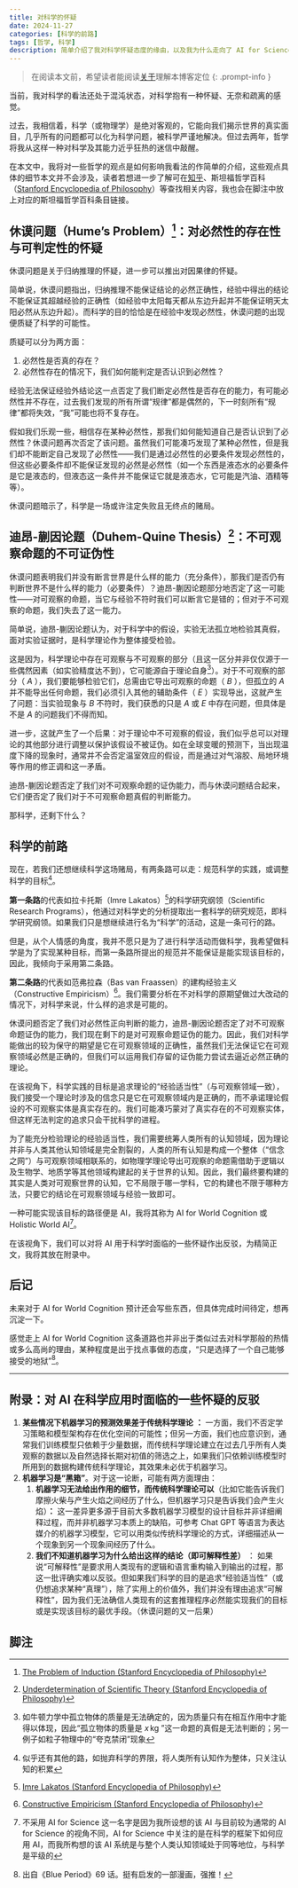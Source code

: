 ```yaml
---
title: 对科学的怀疑
date: 2024-11-27
categories: [科学的前路]
tags: [哲学, 科学]
description: 简单介绍了我对科学怀疑态度的缘由，以及我为什么走向了 AI for Science/AI for World Cognition
---
```


> 在阅读本文前，希望读者能阅读[关于](/about)理解本博客定位
{: .prompt-info }

当前，我对科学的看法还处于混沌状态，对科学抱有一种怀疑、无奈和疏离的感觉。

过去，我相信着，科学（或物理学）是绝对客观的，它能向我们揭示世界的真实面目，几乎所有的问题都可以化为科学问题，被科学严谨地解决。但过去两年，哲学将我从这样一种对科学及其能力近乎狂热的迷信中敲醒。

在本文中，我将对一些哲学的观点是如何影响我看法的作简单的介绍，这些观点具体的细节本文并不会涉及，读者若想进一步了解可在[知乎](https://www.zhihu.com)、斯坦福哲学百科（[Stanford Encyclopedia of Philosophy](https://plato.stanford.edu/index.html)）等查找相关内容，我也会在脚注中放上对应的斯坦福哲学百科条目链接。

## 休谟问题（Hume’s Problem）[^1]：对必然性的存在性与可判定性的怀疑

休谟问题是关于归纳推理的怀疑，进一步可以推出对因果律的怀疑。

简单说，休谟问题指出，归纳推理不能保证结论的必然正确性，经验中得出的结论不能保证其超越经验的正确性（如经验中太阳每天都从东边升起并不能保证明天太阳必然从东边升起）。而科学的目的恰恰是在经验中发现必然性，休谟问题的出现便质疑了科学的可能性。

质疑可以分为两方面：

1. 必然性是否真的存在？
2. 必然性存在的情况下，我们如何能判定是否认识到必然性？

经验无法保证经验外结论这一点否定了我们断定必然性是否存在的能力，有可能必然性并不存在，过去我们发现的所有所谓“规律”都是偶然的，下一时刻所有“规律”都将失效，“我”可能也将不复存在。

假如我们乐观一些，相信存在某种必然性，那我们如何能知道自己是否认识到了必然性？休谟问题再次否定了该问题。虽然我们可能凑巧发现了某种必然性，但是我们却不能断定自己发现了必然性——我们是通过必然性的必要条件发现必然性的，但这些必要条件却不能保证发现的必然是必然性（如一个东西是液态水的必要条件是它是液态的，但液态这一条件并不能保证它就是液态水，它可能是汽油、酒精等等）。

休谟问题暗示了，科学是一场或许注定失败且无终点的赌局。



## 迪昂-蒯因论题（Duhem-Quine Thesis）[^2]：不可观察命题的不可证伪性

休谟问题表明我们并没有断言世界是什么样的能力（充分条件），那我们是否仍有判断世界不是什么样的能力（必要条件）？迪昂-蒯因论题部分地否定了这一可能性——对可观察的命题，当它与经验不符时我们可以断言它是错的；但对于不可观察的命题，我们失去了这一能力。

简单说，迪昂-蒯因论题认为，对于科学中的假设，实验无法孤立地检验其真假，面对实验证据时，是科学理论作为整体接受检验。

这是因为，科学理论中存在可观察与不可观察的部分（且这一区分并非仅仅源于一些偶然因素（如实验精度达不到），它可能源自于理论自身[^3]）。对于不可观察的部分（ $A$ ），我们要能够检验它们，总需由它导出可观察的命题（ $B$ ），但孤立的 $A$ 并不能导出任何命题，我们必须引入其他的辅助条件（ $E$ ）实现导出，这就产生了问题：当实验现象与 $B$ 不符时，我们获悉的只是 $A$ 或 $E$ 中存在问题，但具体是不是 $A$ 的问题我们不得而知。

进一步，这就产生了一个后果：对于理论中不可观察的假设，我们似乎总可以对理论的其他部分进行调整以保护该假设不被证伪。如在全球变暖的预测下，当出现温度下降的现象时，通常并不会否定温室效应的假设，而是通过对气溶胶、局地环境等作用的修正调和这一矛盾。

迪昂-蒯因论题否定了我们对不可观察命题的证伪能力，而与休谟问题结合起来，它们便否定了我们对于不可观察命题真假的判断能力。

那科学，还剩下什么？



## 科学的前路

现在，若我们还想继续科学这场赌局，有两条路可以走：规范科学的实践，或调整科学的目标[^4]。

**第一条路**的代表如拉卡托斯（Imre Lakatos）[^5]的科学研究纲领（Scientific Research Programs），他通过对科学史的分析提取出一套科学的研究规范，即科学研究纲领。如果我们只是想继续进行名为“科学”的活动，这是一条可行的路。

但是，从个人情感的角度，我并不愿只是为了进行科学活动而做科学，我希望做科学是为了实现某种目标，而第一条路所提出的规范并不能保证是能实现该目标的，因此，我倾向于采用第二条路。

**第二条路**的代表如范弗拉森（Bas van Fraassen）的建构经验主义（Constructive Empiricism）[^6]。我们需要分析在不对科学的原期望做过大改动的情况下，对科学来说，什么样的追求是可能的。

休谟问题否定了我们对必然性正向判断的能力，迪昂-蒯因论题否定了对不可观察命题证伪的能力，我们现在剩下的是对可观察命题证伪的能力。因此，我们对科学能做出的较为保守的期望是它在可观察领域的正确性，虽然我们无法保证它在可观察领域必然是正确的，但我们可以运用我们存留的证伪能力尝试去逼近必然正确的理论。

在该视角下，科学实践的目标是追求理论的“经验适当性”（与可观察领域一致），我们接受一个理论时涉及的信念只是它在可观察领域内是正确的，而不承诺理论假设的不可观察实体是真实存在的。我们可能凑巧蒙对了真实存在的不可观察实体，但这样无法判定的追求只会干扰科学的进程。

为了能充分检验理论的经验适当性，我们需要统筹人类所有的认知领域，因为理论并非与人类其他认知领域是完全割裂的，人类的所有认知是构成一个整体（“信念之网”）与可观察领域相联系的，如物理学理论导出可观察的命题需借助于逻辑以及生物学、地质学等其他领域构建起的关于世界的认知。因此，我们最终要构建的其实是人类对可观察世界的认知，它不局限于哪一学科，它的构建也不限于哪种方法，只要它的结论在可观察领域与经验一致即可。

一种可能实现该目标的路径便是 AI，我将其称为 AI for World Cognition 或 Holistic World AI[^7]。

在该视角下，我们可以对将 AI 用于科学时面临的一些怀疑作出反驳，为精简正文，我将其放在附录中。

## 后记

未来对于 AI for World Cognition 预计还会写些东西，但具体完成时间待定，想再沉淀一下。

感觉走上 AI for World Cognition 这条道路也并非出于类似过去对科学那般的热情或多么高尚的理由，某种程度是出于找点事做的态度，“只是选择了一个自己能够接受的地狱”[^8]。



---



## 附录：对 AI 在科学应用时面临的一些怀疑的反驳

1. **某些情况下机器学习的预测效果差于传统科学理论** **：**
   一方面，我们不否定学习策略和模型架构存在优化空间的可能性；但另一方面，我们也应意识到，通常我们训练模型只依赖于少量数据，而传统科学理论建立在过去几乎所有人类观察的数据以及自然选择长期对初值的筛选之上，如果我们只依赖训练模型时所用到的数据构建传统科学理论，其效果未必优于机器学习。
2. **机器学习是“黑箱”**。对于这一论断，可能有两方面理由：
   1. **机器学习无法给出作用的细节，而传统科学理论可以**（比如它能告诉我们摩擦火柴与产生火焰之间经历了什么，但机器学习只是告诉我们会产生火焰）**：**
      这一差异更多源于目前大多数机器学习模型的设计目标并非详细阐释过程，而并非机器学习本质上的缺陷，可参考 Chat GPT 等语言为表达媒介的机器学习模型，它可以用类似传统科学理论的方式，详细描述从一个现象到另一个现象间经历了什么。
   2. **我们不知道机器学习为什么给出这样的结论（即可解释性差）** ：
      如果说“可解释性”是要求用人类现有的逻辑和语言重构输入到输出的过程，那这一批评确实难以反驳。但如果我们科学的目的是追求“经验适当性”（或仍想追求某种“真理”），除了实用上的价值外，我们并没有理由追求“可解释性”，因为我们无法确信人类现有的这套推理程序必然能实现我们的目标或是实现该目标的最优手段。（休谟问题的又一后果）





## 脚注

[^1]: [The Problem of Induction (Stanford Encyclopedia of Philosophy)](https://plato.stanford.edu/entries/induction-problem/)
[^2]: [Underdetermination of Scientific Theory (Stanford Encyclopedia of Philosophy)](https://plato.stanford.edu/entries/scientific-underdetermination/)
[^3]: 如牛顿力学中孤立物体的质量是无法确定的，因为质量只有在相互作用中才能得以体现，因此“孤立物体的质量是 $x \, \mathrm{kg}$ ”这一命题的真假是无法判断的；另一例子如粒子物理中的“夸克禁闭”现象
[^4]: 似乎还有其他的路，如抛弃科学的界限，将人类所有认知作为整体，只关注认知的积累
[^5]: [Imre Lakatos (Stanford Encyclopedia of Philosophy)](https://plato.stanford.edu/entries/lakatos/#ImprPoppScie)
[^6]: [Constructive Empiricism (Stanford Encyclopedia of Philosophy)](https://plato.stanford.edu/entries/constructive-empiricism/)
[^7]: 不采用 AI for Science 这一名字是因为我所设想的该 AI 与目前较为通常的 AI for Science 的视角不同，AI for Science 中关注的是在科学的框架下如何应用 AI，而我所构想的该 AI 系统是与整个人类认知领域处于同等地位，与科学是平级的
[^8]: 出自《Blue Period》69 话。挺有启发的一部漫画，强推！

















